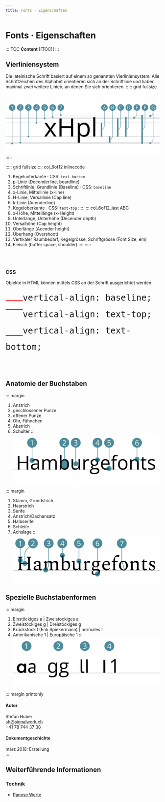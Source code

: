 ```yaml
---
title: Fonts · Eigenschaften
---
```

# Fonts · Eigenschaften

::: TOC
**Content**
[[TOC]]
:::
<div class='header'></div>


## Vierliniensystem

Die lateinische Schrift basiert auf einem so genannten Vierliniensystem. Alle Schriftzeichen des Alphabet orientieren sich an der Schriftlinie und haben maximal zwei weitere Linien, an denen Sie sich orientieren.
::::: grid fullsize
![Font anatomy](./img/anatomy/SVG/font-lines.svg)
:::::


::::: grid fullsize
:::: col_6of12 inlinecode
1. Kegelunterkante · CSS: `text-bottom`
2. p-Linie (Decenderline, beardline)
3. Schriftlinie, Grundlinie (Baseline) · CSS: `baseline`
4. x-Linie, Mittellinie (x-line)
5. H-Linie, Versallinie (Cap line)
6. k-Linie (Acenderline)
7. Kegeloberkante · CSS: `text-top`
::::
:::: col_6of12_last ABC
1. x-Höhe, Mittellänge (x-Height)
2. Unterlänge, Unterhöhe (Decender depth)
3. Versalhöhe (Cap height)
4. Oberlänge (Acender height)
5. Überhang (Overshoot)
6. Vertikaler Raumbedarf, Kegelgrösse, Schriftgrösse (Font Size, em)
7. Fleisch (buffer space, shoulder)
::::
:::::

<br>
<br>

<style>
.inlinebox {
  width: 2em;
  height: 0.1em;
  background-color: red;
  display: inline-block;
  -webkit-print-color-adjust: exact;
}
.big-anatomy {
  font-size: 2em;
  line-height: 1.9;
}
.big-anatomy code {
  font-size: inherit;
}
</style>

### CSS
Objekte in HTML können mittels CSS an der Schrift ausgerichtet werden.


<div class="big-anatomy">
  <code><span class="inlinebox" style=""></span>vertical-align: baseline; </code>
  <code><span class="inlinebox" style="vertical-align: text-top"></span>vertical-align: text-top; </code>
  <code><span class="inlinebox" style="vertical-align: text-bottom"></span>vertical-align: text-bottom; </code>
</div>
<br>
<br>
<br>

<div class='header'></div>

## Anatomie der Buchstaben

::: margin
1. Anstrich
2. geschlossener Punze
3. offener Punze
4. Ohr, Fähnchen
5. Abstrich
6. Schulter
:::
![Font anatomy](./img/anatomy/SVG/font-anatomy-01.svg)

::: margin
1. Stamm, Grundstrich
2. Haarstrich
3. Serife
4. Anstrich/Dachansatz
5. Halbserife
6. Schleife
7. Achslage
:::
![Font anatomy](./img/anatomy/SVG/font-anatomy-02.svg)


## Spezielle Buchstabenformen

::: margin
1. Einstöckiges a | Zweistöckiges a
2. Zweistöckiges g | Dreistöckiges g
3. Krückstock l (Erik Spiekermann) | normales l
4. Amerikanische 1 | Europäische 1
:::
![Font anatomy](./img/anatomy/SVG/font-character-forms.svg)






<div class='header'></div>

::: margin printonly
#### Autor
Stefan Huber  
sh@signalwerk.ch  
+41 78 744 37 38

#### Dokumentgeschichte
märz 2018: Erstellung  
:::


## Weiterführende Informationen


### Technik
* [Panose Werte](https://twitter.com/ellmerstefan/status/934190602421448705/photo/1)
